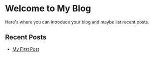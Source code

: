 # Welcome to My Blog

Here's where you can introduce your blog and maybe list recent posts.

## Recent Posts

- [My First Post](posts/first-post.md)